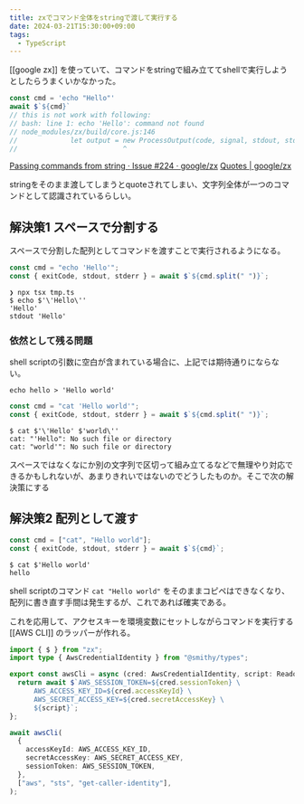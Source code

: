 ```yaml
---
title: zxでコマンド全体をstringで渡して実行する
date: 2024-03-21T15:30:00+09:00
tags:
  - TypeScript
---
```


[[google zx]] を使っていて、コマンドをstringで組み立ててshellで実行しようとしたらうまくいかなかった。

```typescript
const cmd = 'echo "Hello"'
await $`${cmd}`
// this is not work with following:
// bash: line 1: echo 'Hello': command not found
// node_modules/zx/build/core.js:146
//             let output = new ProcessOutput(code, signal, stdout, stderr, combined, message);
//                          ^
```

[Passing commands from string · Issue #224 · google/zx](https://github.com/google/zx/issues/224)
[Quotes | google/zx](https://google.github.io/zx/quotes)

stringをそのまま渡してしまうとquoteされてしまい、文字列全体が一つのコマンドとして認識されているらしい。

## 解決策1 スペースで分割する

スペースで分割した配列としてコマンドを渡すことで実行されるようになる。

```typescript
const cmd = "echo 'Hello'";
const { exitCode, stdout, stderr } = await $`${cmd.split(" ")}`;
```

```shell
❯ npx tsx tmp.ts
$ echo $'\'Hello\''
'Hello'
stdout 'Hello'
```

### 依然として残る問題

shell scriptの引数に空白が含まれている場合に、上記では期待通りにならない。

```shell
echo hello > 'Hello world'
```

```typescript
const cmd = "cat 'Hello world'";
const { exitCode, stdout, stderr } = await $`${cmd.split(" ")}`;
```

```
$ cat $'\'Hello' $'world\''
cat: "'Hello": No such file or directory
cat: "world'": No such file or directory
```

スペースではなくなにか別の文字列で区切って組み立てるなどで無理やり対応できるかもしれないが、あまりきれいではないのでどうしたものか。そこで次の解決策にする

## 解決策2 配列として渡す


```typescript
const cmd = ["cat", "Hello world"];
const { exitCode, stdout, stderr } = await $`${cmd}`;
```

```shell
$ cat $'Hello world'
hello
```

shell scriptのコマンド `cat "Hello world"` をそのままコピペはできなくなり、配列に書き直す手間は発生するが、これであれば確実である。

これを応用して、アクセスキーを環境変数にセットしながらコマンドを実行する [[AWS CLI]] のラッパーが作れる。
```typescript
import { $ } from "zx";
import type { AwsCredentialIdentity } from "@smithy/types";

export const awsCli = async (cred: AwsCredentialIdentity, script: ReadonlyArray<string>) => {
  return await $`AWS_SESSION_TOKEN=${cred.sessionToken} \
      AWS_ACCESS_KEY_ID=${cred.accessKeyId} \
      AWS_SECRET_ACCESS_KEY=${cred.secretAccessKey} \
      ${script}`;
};

await awsCli(
  {
    accessKeyId: AWS_ACCESS_KEY_ID,
    secretAccessKey: AWS_SECRET_ACCESS_KEY,
    sessionToken: AWS_SESSION_TOKEN,
  },
  ["aws", "sts", "get-caller-identity"],
);
```

